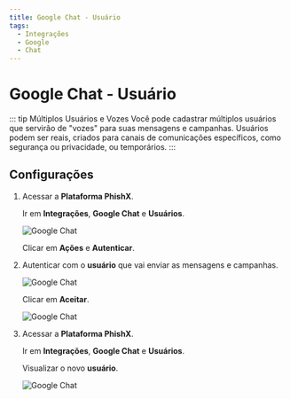 ```yaml
---
title: Google Chat - Usuário
tags:
  - Integrações
  - Google
  - Chat
---
```


# Google Chat - Usuário

::: tip Múltiplos Usuários e Vozes
Você pode cadastrar múltiplos usuários que servirão de "vozes" para suas mensagens e campanhas. Usuários podem ser reais, criados para canais de comunicações específicos, como segurança ou privacidade, ou temporários.
:::

## Configurações

1. Acessar a **Plataforma PhishX**.

   Ir em **Integrações**, **Google Chat** e **Usuários**.

   ![Google Chat](https://cdn.phishx.io/phishx-docs/images/microsoft_teams_201.png)

   Clicar em **Ações** e **Autenticar**.

2. Autenticar com o **usuário** que vai enviar as mensagens e campanhas.

   ![Google Chat](https://cdn.phishx.io/phishx-docs/images/microsoft_teams_202.png)

   Clicar em **Aceitar**.

   ![Google Chat](https://cdn.phishx.io/phishx-docs/images/microsoft_teams_203.png)

3. Acessar a **Plataforma PhishX**.

   Ir em **Integrações**, **Google Chat** e **Usuários**.

   Visualizar o novo **usuário**.

   ![Google Chat](https://cdn.phishx.io/phishx-docs/images/microsoft_teams_204.png)

